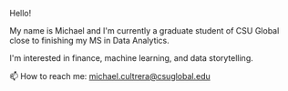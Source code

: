 Hello! 

My name is Michael and I'm currently a graduate student of CSU Global close to finishing my MS in Data Analytics.

I'm interested in finance, machine learning, and data storytelling.

📫 How to reach me: michael.cultrera@csuglobal.edu


<!--
**mrcultrera/mrcultrera** is a ✨ _special_ ✨ repository because its `README.md` (this file) appears on your GitHub profile.

Here are some ideas to get you started:

- 🔭 I’m currently working on ...
- 🌱 I’m currently learning ...
- 👯 I’m looking to collaborate on ...
- 🤔 I’m looking for help with ...
- 💬 Ask me about ...
- 📫 How to reach me: ...
- 😄 Pronouns: ...
- ⚡ Fun fact: ...
-->

